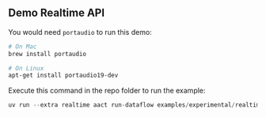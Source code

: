 ## Demo Realtime API

You would need `portaudio` to run this demo:

```bash
# On Mac
brew install portaudio

# On Linux
apt-get install portaudio19-dev
```

Execute this command in the repo folder to run the example:

```python
uv run --extra realtime aact run-dataflow examples/experimental/realtime/realtime_chat.toml
```

